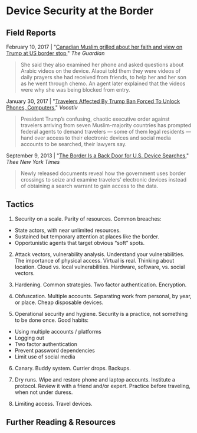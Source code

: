 # Device Security at the Border

## Field Reports

February 10, 2017 | "[Canadian Muslim grilled about her faith and view on Trump at US border
stop][1]," *The Guardian*

> She said they also examined her phone and asked questions about Arabic
videos on the device. Alaoui told them they were videos of daily prayers she
had received from friends, to help her and her son as he went through chemo.
An agent later explained that the videos were why she was being blocked from
entry.

January 30, 2017 | "[Travelers Affected By Trump Ban Forced To Unlock Phones,
Computers][3]," *Vocativ*

> President Trump’s confusing, chaotic executive order against travelers
arriving from seven Muslim-majority countries has prompted federal agents to
demand travelers — some of them legal residents — hand over access to their
electronic devices and social media accounts to be searched, their lawyers
say.

September 9, 2013 | "[The Border Is a Back Door for U.S. Device Searches][2],"
*Thee New York Times*

> Newly released documents reveal how the government uses border crossings to
seize and examine travelers’ electronic devices instead of obtaining a search
warrant to gain access to the data.

[1]: https://web.archive.org/web/20170210172157/https://www.theguardian.com/us-news/2017/feb/10/canadian-muslim-us-border-questioning
[2]: https://web.archive.org/web/20170210172804/http://www.nytimes.com/2013/09/10/business/the-border-is-a-back-door-for-us-device-searches.html
[3]: https://web.archive.org/web/20170210172957/http://www.vocativ.com/397897/travelers-affected-by-trump-ban-forced-to-unlock-phones-computers/

##  Tactics

1. Security on a scale. Parity of resources. Common breaches:

- State actors, with near unlimited resources.
- Sustained but temporary attention at places like the border.
- Opportunistic agents that target obvious “soft” spots.

2. Attack vectors, vulnerability analysis. Understand your vulnerabilities.
The importance of physical access. Virtual is real. Thinking about location.
Cloud vs. local vulnerabilities. Hardware, software, vs. social vectors.

3. Hardening. Common strategies. Two factor authentication. Encryption.

4. Obfuscation. Multiple accounts. Separating work from personal, by year, or place. Cheap disposable devices.  

5. Operational security and hygiene. Security is a practice, not something to
be done once. Good habits:

- Using multiple accounts / platforms
- Logging out
- Two factor authentication
- Prevent password dependencies
- Limit use of social media

6. Canary. Buddy system. Currier drops. Backups.

7. Dry runs. Wipe and restore phone and laptop accounts. Institute a protocol.
Review it with a friend and/or expert. Practice before traveling, when not
under duress.

8. Limiting access. Travel devices.

## Further Reading & Resources


